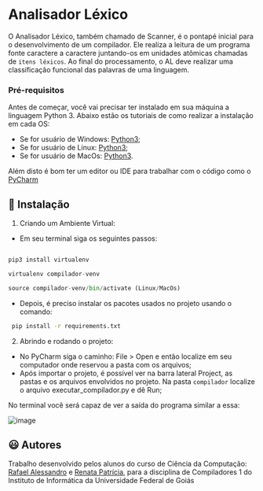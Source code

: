 # Analisador Léxico

O Analisador Léxico, também chamado de Scanner, é o pontapé inicial para o desenvolvimento de um compilador. Ele realiza a leitura de um programa fonte caractere a caractere juntando-os em unidades atômicas chamadas de `itens léxicos`. Ao final do processamento, o AL deve realizar uma classificação funcional das palavras de uma linguagem.

### Pré-requisitos

Antes de começar, você vai precisar ter instalado em sua máquina a linguagem Python 3. Abaixo estão os tutoriais de como realizar a instalação em cada OS:
* Se for usuário de Windows: [Python3](https://www.python.org/download/releases/3.0/); 
* Se for usuário de Linux: [Python3](https://python.org.br/instalacao-linux/);
* Se for usuário de MacOs: [Python3](https://python.org.br/instalacao-mac/).

Além disto é bom ter um editor ou IDE para trabalhar com o código como o [PyCharm](https://www.jetbrains.com/pt-br/pycharm/download/)

## 🔨 Instalação

1. Criando um Ambiente Virtual:
- Em seu terminal siga os seguintes passos:
```python

pip3 install virtualenv

virtualenv compilador-venv

source compilador-venv/bin/activate (Linux/MacOs)
```
 - Depois, é preciso instalar os pacotes usados no projeto usando o comando:
 ```bash
  pip install -r requirements.txt
 ```
2. Abrindo e rodando o projeto:
- No PyCharm siga o caminho: File > Open e então localize em seu computador onde reservou a pasta com os arquivos;
- Após importar o projeto, é possível ver na barra lateral Project, as pastas e os arquivos envolvidos no projeto. Na pasta `compilador` localize o arquivo executar_compilador.py e dê Run;

No terminal você será capaz de ver a saída do programa similar a essa:

![image](https://user-images.githubusercontent.com/40073116/113220784-2c20ef80-925a-11eb-9420-0ed10b655600.png)




## 😃 Autores
Trabalho desenvolvido pelos alunos do curso de Ciência da Computação: [Rafael Alessandro](https://github.com/knowrafa) e [Renata Patrícia](https://github.com/RenataPatricia), para a disciplina de Compiladores 1 do Instituto de Informática da Universidade Federal de Goiás
